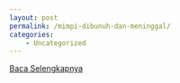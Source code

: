 ```yaml
---
layout: post
permalink: /mimpi-dibunuh-dan-meninggal/
categories:
    - Uncategorized
---
```


[Baca Selengkapnya](/06)